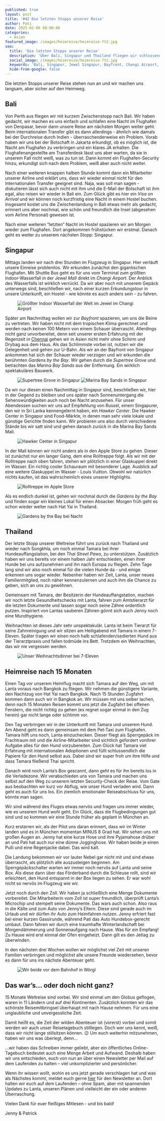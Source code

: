 ```yaml
---
published: true
layout: post
title: '#42 Die letzten Stopps unserer Reise'
author: Pati
date: 2025-02-06 08:00:00
categories:
  - Asien
featured_image: /images/heimreise/heimreise-ft2.jpg
seo:
  title: 'Die letzten Stopps unserer Reise'
  description: 'Über Bali, Singapur und Thailand fliegen wir schlussendlich mit unserem Hund Lanta nach Hause.'
  social_image: /images/heimreise/heimreise-ft2.jpg
  keywords: 'Bali, Singapur, Jewel Singapur, Bayfront, Changi Airport, Gardens by the Bay, Marina Bay Sandy, Thailand, Songkhla, Thai Street Paws, Heimreise, Hund, Reise mit Hund'
  hide-from-google: false
---
```

Die letzten Stopps unserer Reise stehen nun an und wir machen uns langsam, aber sicher auf den Heimweg.

## Bali

Von Perth aus fliegen wir mit kurzem Zwischenstopp nach Bali. Wir haben gedacht, wir machen es uns einfach und schlafen eine Nacht im Flughafen von Denpasar, bevor dann unsere Reise am nächsten Morgen weiter geht. Beim internationalen Transfer gibt es dann allerdings - ähnlich wie damals bei der Durchreise durch Indien - überraschenderweise ein Problem. Vorab haben wir uns bei der Botschaft in Jakarta erkundigt, ob es möglich ist, die Nacht am Flughafen zu verbringen und ein klares JA erhalten. Die Flughafenangestellte am Transferdesk lässt uns aber warten, da sie in unserem Fall nicht weiß, was zu tun ist. Dann kommt ein Flughafen-Security hinzu, erkundigt sich nach dem Problem, weiß aber auch nicht weiter. 

Nach einer weiteren knappen halben Stunde kommt dann ein Mitarbeiter unserer Airline und erklärt uns, dass wir wieder einmal nicht für den Internationalen Transfer geeignet sind. Naja, was soll man sagen - diskutieren lässt sich auch nicht mit ihm und die E-Mail der Botschaft ist ihm egal, also reisen wir wieder in Bali ein. Zum Glück gibt es hier ein *Visa on Arrival* und wir können noch kurzfristig eine Nacht in einem Hostel buchen. Insgesamt kostet uns die Zwischenlandung in Bali etwas mehr als gedacht, erinnert uns aber nochmal, wie schön und freundlich die Insel (abgesehen vom Airline Personal) gewesen ist. 

Nach einer weiteren “letzten” Nacht im Hostel spazieren wir am Morgen wieder zum Flughafen. Dort angekommen frühstücken wir erstmal. Danach geht es weiter zu unserem nächsten Stopp: Singapur.

## Singapur

Mittags landen wir nach drei Stunden im Flugzeug in Singapur. Hier verläuft unsere Einreise problemlos. Wir erkunden zunächst den gigantischen Flughafen. Mit Shuttle Bus geht es für uns vom Terminal zum größten Indoor-Wasserfall in der *Jewel Mall* direkt im *Changi Airport*. Der Anblick des Wasserfalls ist wirklich verrückt. Da wir aber noch mit unserem Gepäck unterwegs sind, beschließen wir, nach einer kurzen Erkundungstour in unsere Unterkunft, ein Hostel  - wie könnte es auch anders sein - zu fahren. 

<figure class="img1">
  <img src="/images/heimreise/heimreise-3.webp" alt="Größter Indoor Wasserfall der Welt im Jewel im Changi Airport">
</figure>

Später am Nachmittag wollen wir zur *Bayfront* spazieren, um uns die Beine zu vertreten. Wir haben nicht mit dem tropischen Klima gerechnet und werden nach keinen 100 Metern von einem Schauer überrascht. Allerdings nicht ganz unvorbereitet, denn seit unserer ersten Erfahrung mit der Regenzeit in [Chennai](chennai) gehen wir in Asien nicht mehr ohne Schirm und Drybag aus dem Haus. Als das Schlimmste vorbei ist, nutzen wir die Gelegenheit und gehen zur U-Bahn. Als wir an der Bayfront von Singapur ankommen hat sich der Schauer wieder verzogen und wir erkunden die berühmten *Gardens by the Bay*. Wir gehen durch die *Supertree Grove* und betrachten das *Marina Bay Sands* aus der Entfernung. Ein wirklich spektakuläres Bauwerk. 

<figure class="img2">
  <img src="/images/heimreise/heimreise-6.webp" alt="Supertree Grove in Singapur">
  <img src="/images/heimreise/heimreise-5.webp" alt="Marina Bay Sands in Singapur">
</figure>

Da wir nur diesen einen Nachmittag in Singapur sind, beschließen wir, hier in der Gegend zu bleiben und uns später nach Sonnenuntergang die Sehenswürdigkeiten auch noch bei Nacht anzusehen. Für unser Abendessen suchen wir uns auf Empfehlung von Russel, einem Singapurer, den wir in Sri Lanka kennengelernt haben, ein *Hawker Center*. Die Hawker Center in Singapur sind Food-Märkte, in denen man sehr viele lokale und günstige Gerichte finden kann. Wir probieren uns also durch verschiedene Stände bis wir satt sind und gehen danach zurück in die Marina Bay Sands Mall. 

<figure class="img1">
  <img src="/images/heimreise/heimreise-2.webp" alt="Hawker Center in Singapur">
</figure>

In der Mall können wir nicht anders als in den Apple Store zu gehen. Dieser ist zunächst nur ein langer Gang, dem eine Rolltreppe folgt. Als wir mit der Rolltreppe nach oben fahren, stehen wir plötzlich in einer Glaskuppel direkt im Wasser. Ein richtig cooler Schauraum mit besonderer Lage. Ausblick auf eine weitere Glaskuppel im Wasser - Louis Vuitton. Obwohl wir natürlich nichts kaufen, ist das wahrscheinlich eines unserer Highlights. 

<figure class="img1">
  <img src="/images/heimreise/heimreise-4.webp" alt="Rolltreppe im Apple Store">
</figure>

Als es endlich dunkel ist, gehen wir nochmal durch die *Gardens by the Bay* und finden sogar ein kleines Lokal für einen Absacker. Morgen früh geht es schon wieder weiter nach Hat Yai in Thailand.

<figure class="img1">
  <img src="/images/heimreise/heimreise-7.webp" alt="Gardens by the Bay bei Nacht">
</figure>

## Thailand

Der letzte Stopp unserer Weltreise führt uns zurück nach Thailand und wieder nach Songkhla, um noch einmal Tamara bei ihrer Hundeauffangstation, bei den *Thai Street Paws*, zu unterstützen. Zusätzlich haben wir uns bereits vor einem halben Jahr entschieden, einen ihrer Hunde bei uns aufzunehmen und ihn nach Europa zu fliegen. Zehn Tage lang sind wir also noch einmal für die vielen Hunde da - und einige erkennen uns sogar wieder. Nebenher haben wir Zeit, Lanta, unser neues Familienmitglied, noch näher kennenzulernen und auch ihm die Chance zu geben, sich an uns zu gewöhnen.

Gemeinsam mit Tamara, der Besitzerin der Hundeauffangstation, machen wir noch letzte Gesundheitschecks mit Lanta, fahren zum Amtstierarzt für die letzten Dokumente und lassen sogar noch seine Zähne ordentlich putzen. Inspiriert von Lantas sauberen Zähnen gönnt sich auch Jenny noch eine Mundhygiene. 

Weihnachten ist dieses Jahr sehr unspektakulär. Lanta ist beim Tierarzt für seine Zahnreinigung und wir sitzen am Heiligabend mit Tamara in einem 7-Eleven. Später tragen wir einen noch halb schlafenden/sedierten Hund aus der Tierarztpraxis und fallen todmüde ins Bett. Trotzdem ein Weihnachten, das wir nie vergessen werden. 

<figure class="img1">
  <img src="/images/heimreise/heimreise-1.webp" alt="Unser Weihnachtsdinner bei 7-Eleven">
</figure>

## Heimreise nach 15 Monaten

Einen Tag vor unserem Heimflug macht sich Tamara auf den Weg, um mit Lanta voraus nach Bangkok zu fliegen. Wir nehmen die günstigere Variante, den Nachtzug von Hat Yai nach Bangkok. Nach 15 Stunden Zugfahrt kommen dann auch wir in Bangkok an. Wir müssen mit uns selber lachen, denn nach 15 Monaten Reisen kommt uns jetzt die Zugfahrt bei offenen Fenstern, die nicht richtig zu gehen (es regnet sogar einmal in den Zug herein) gar nicht lange oder schlimm vor.

Den Tag verbringen wir in der Unterkunft mit Tamara und unserem Hund. Am Abend geht es dann gemeinsam mit dem Pet-Taxi zum Flughafen. Tamara hilft uns noch, Lanta einzuchecken. Dieser fliegt als Sperrgepäck im Frachtraum mit und die Airline-Mitarbeiter sind sichtlich gefordert vonihrer Aufgabe alles für den Hund vorzubereiten. Zum Glück hat Tamara viel Erfahrung mit internationalen Adoptionen und füllt schlussendlich die Papiere für den Hund selbst aus. Dabei sind wir super froh um ihre Hilfe und dass Tamara fließend Thai spricht. 

Danach wird noch Lanta’s Box gescannt, dann geht es für ihn bereits los in die Verladezone. Wir verabschieden uns von Tamara und machen uns selbst auf den Weg zu unserem letzten Security-Check der Reise. Vom Gate aus beobachten wir kurz vor Abflug, wie unser Hund verladen wird. Dann geht es auch für uns los. Ein ziemlich emotionaler Reiseabschluss für uns, könnte man sagen.

Wir sind während des Fluges etwas nervös und fragen uns immer wieder, wie es unserem Hund wohl geht. Ein Glück, dass die Flugbedingungen gut sind und so kommen wir eine Stunde früher als geplant in München an. 

Kurz erstarren wir, als der Pilot uns daran erinnert, dass wir im Winter landen und es in München momentan MINUS 8 Grad hat. Wir sehen uns mit großen Augen an. Jenny hat eine kurze Hose und ihre Pyjamahose drüber an und Pati hat auch nur eine dünne Jogginghose. Wir haben beide je einen Pulli und eine Regenjacke dabei. Das wird kalt. 

Die Landung bekommen wir vor lauter Nebel gar nicht mit und sind etwas überrascht, als plötzlich alle auszusteigen beginnen. Am Sperrgepäckschalter warten wir immer noch nervös auf Lanta und seine Box. Als diese dann über das Förderband durch die Schleuse rollt, sind wir erleichtert, den Hund entspannt in der Box liegen zu sehen. Er war wohl nicht so nervös im Flugzeug wie wir.

Jetzt noch durch den Zoll. Wir haben ja schließlich eine Menge Dokumente vorbereitet. Die Mitarbeiterin vom Zoll ist super freundlich, überprüft Lanta’s Microchip und stempelt seine Dokumente. Das wars auch schon. Also raus in die Kälte und zum Auto von Jenny’s Eltern. Diese sind gerade auch im Urlaub und wir dürfen ihr Auto zum Heimfahren nutzen. Jenny erfriert fast bei einer kurzen Gassirunde, während Pati das Auto Hundebox-gerecht umbaut. Dann fahren wir durch eine traumhafte Winterlandschaft bei Morgendämmerung und Sonnenaufgang nach Hause. Was für ein Empfang! Zu Hause wird erst einmal der Ofen eingeheizt. Dann gilt es den Jetlag zu überwinden. 

In den nächsten drei Wochen wollen wir möglichst viel Zeit mit unseren Familien verbringen und möglichst alle unsere Freunde wiedersehen, bevor es dann für uns ins nächste Abenteuer geht. 

<figure class="img1">
  <img src="/images/heimreise/heimreise-8.webp" alt="Wir beide vor dem Bahnhof in Wörgl">
</figure>

## Das war’s... oder doch nicht ganz?

15 Monate Weltreise sind vorbei. Wir sind einmal um den Globus geflogen, waren in 11 Ländern und auf drei Kontinenten. Zusätzlich konnten wir das schönste Reisemitbringsel überhaupt mit nach Hause nehmen. Für uns eine unglaubliche und unvergessliche Zeit.

Damit heißt es, die Zeit der wilden Abenteuer ist (vorerst) vorbei und somit werden wir auch unser Reisetagebuch stilllegen. Doch wer uns kennt, weiß, dass wir nicht lange stillsitzen können. 😉 Um euch weiterhin mitzunehmen, haben wir uns was überlegt, denn...

...wir haben das Schreiben immer geliebt, aber ein öffentliches Online-Tagebuch bedeutet auch eine Menge Arbeit und Aufwand. Deshalb haben wir uns entschieden, euch von nun an über einen Newsletter per Mail auf dem Laufenden zu halten – viel unkomplizierter und persönlicher.

Wenn ihr wissen wollt, wohin es uns jetzt gerade verschlagen hat und was als Nächstes kommt, meldet euch gerne <a class="ml-onclick-form" href="javascript:void(0)" onclick="ml('show', 'Dkhg1P', true)">hier</a> für den Newsletter an. Dort halten wir euch auf dem Laufenden – ohne Spam, aber mit spannenden Updates zu Lanta, unseren Plänen und vielleicht der ein oder anderen Überraschung.

Vielen Dank für euer fleißiges Mitlesen - und bis bald!

Jenny & Patrick